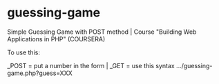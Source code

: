 # guessing-game
Simple Guessing Game with POST method | Course "Building Web Applications in PHP" (COURSERA)


To use this:

_POST = put a number in the form |
_GET = use this syntax .../guessing-game.php?guess=XXX
